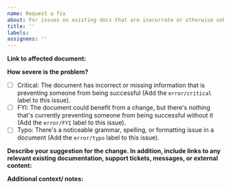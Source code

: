 ```yaml
---
name: Request a fix
about: For issues on existing docs that are inacurrate or otherwise unhelpful
title: ''
labels:
assignees: ''
---
```


**Link to affected document:**
  
**How severe is the problem?**

- [ ] Critical: The document has incorrect or missing information that is preventing someone from being successful (Add the `error/critical` label to this issue).
- [ ] FYI: The document could benefit from a change, but there's nothing that's currently preventing someone from being successful without it (Add the `error/FYI` label to this issue).
- [ ] Typo: There's a noticeable grammar, spelling, or formatting issue in a document (Add the `error/typo` label to this issue). 
  
**Describe your suggestion for the change. In addition, include links to any relevant existing documentation, support tickets, messages, or external content:**

**Additional context/ notes:**
